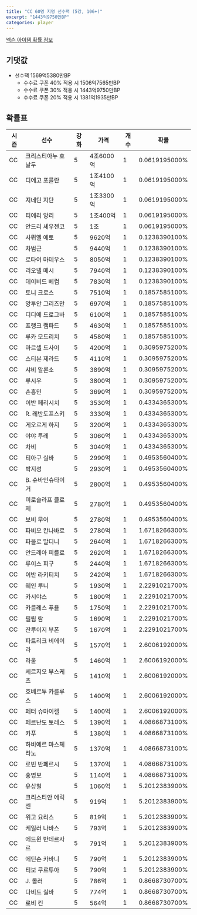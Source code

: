 ```yaml
---
title: "CC 60명 지명 선수팩 (5강, 106+)"
excerpt: "1443억9750만BP"
categories: player
---
```

[넥슨 아이템 확률 정보](http://iteminfo.nexon.com/probability/fo4?sn=7351)

## 기댓값
  - 선수팩 1569억5380만BP
    - 수수료 쿠폰 40% 적용 시 1506억7565만BP
    - 수수료 쿠폰 30% 적용 시 1443억9750만BP
    - 수수료 쿠폰 20% 적용 시 1381억1935만BP


## 확률표

|시즌|선수|강화|가격|개수|확률|
|---|---|---|---|---|---|
|CC|크리스티아누 호날두|5|4조6000억|1|0.0619195000%|
|CC|디에고 포를란|5|1조4100억|1|0.0619195000%|
|CC|지네딘 지단|5|1조3300억|1|0.0619195000%|
|CC|티에리 앙리|5|1조400억|1|0.0619195000%|
|CC|안드리 셰우첸코|5|1조|1|0.0619195000%|
|CC|사뮈엘 에토|5|9620억|1|0.1238390100%|
|CC|차범근|5|9440억|1|0.1238390100%|
|CC|로타어 마테우스|5|8050억|1|0.1238390100%|
|CC|리오넬 메시|5|7940억|1|0.1238390100%|
|CC|데이비드 베컴|5|7830억|1|0.1238390100%|
|CC|토니 크로스|5|7510억|1|0.1857585100%|
|CC|앙투안 그리즈만|5|6970억|1|0.1857585100%|
|CC|디디에 드로그바|5|6100억|1|0.1857585100%|
|CC|프랭크 램파드|5|4630억|1|0.1857585100%|
|CC|루카 모드리치|5|4580억|1|0.1857585100%|
|CC|마르셀 드사이|5|4200억|1|0.3095975200%|
|CC|스티븐 제라드|5|4110억|1|0.3095975200%|
|CC|샤비 알론소|5|3890억|1|0.3095975200%|
|CC|루시우|5|3800억|1|0.3095975200%|
|CC|손흥민|5|3690억|1|0.3095975200%|
|CC|이반 페리시치|5|3530억|1|0.4334365300%|
|CC|R. 레반도프스키|5|3330억|1|0.4334365300%|
|CC|게오르게 하지|5|3200억|1|0.4334365300%|
|CC|야야 투레|5|3060억|1|0.4334365300%|
|CC|차비|5|3040억|1|0.4334365300%|
|CC|티아구 실바|5|2990억|1|0.4953560400%|
|CC|박지성|5|2930억|1|0.4953560400%|
|CC|B. 슈바인슈타이거|5|2800억|1|0.4953560400%|
|CC|미로슬라프 클로제|5|2780억|1|0.4953560400%|
|CC|보비 무어|5|2780억|1|0.4953560400%|
|CC|파비오 칸나바로|5|2780억|1|1.6718266300%|
|CC|파올로 말디니|5|2640억|1|1.6718266300%|
|CC|안드레아 피를로|5|2620억|1|1.6718266300%|
|CC|루이스 피구|5|2440억|1|1.6718266300%|
|CC|이반 라키티치|5|2420억|1|1.6718266300%|
|CC|웨인 루니|5|1930억|1|2.2291021700%|
|CC|카시야스|5|1800억|1|2.2291021700%|
|CC|카를레스 푸욜|5|1750억|1|2.2291021700%|
|CC|필립 람|5|1690억|1|2.2291021700%|
|CC|잔루이지 부폰|5|1670억|1|2.2291021700%|
|CC|파트리크 비에이라|5|1570억|1|2.6006192000%|
|CC|라울|5|1460억|1|2.6006192000%|
|CC|세르지오 부스케츠|5|1410억|1|2.6006192000%|
|CC|호베르투 카를루스|5|1400억|1|2.6006192000%|
|CC|페터 슈마이켈|5|1400억|1|2.6006192000%|
|CC|페르난도 토레스|5|1390억|1|4.0866873100%|
|CC|카푸|5|1380억|1|4.0866873100%|
|CC|하비에르 마스체라노|5|1370억|1|4.0866873100%|
|CC|로빈 반페르시|5|1370억|1|4.0866873100%|
|CC|홍명보|5|1140억|1|4.0866873100%|
|CC|유상철|5|1060억|1|5.2012383900%|
|CC|크리스티안 에릭센|5|919억|1|5.2012383900%|
|CC|위고 요리스|5|819억|1|5.2012383900%|
|CC|케일러 나바스|5|793억|1|5.2012383900%|
|CC|에드윈 반데르사르|5|791억|1|5.2012383900%|
|CC|에딘손 카바니|5|790억|1|5.2012383900%|
|CC|티보 쿠르투아|5|790억|1|5.2012383900%|
|CC|J. 콜러|5|786억|1|0.8668730700%|
|CC|다비드 실바|5|774억|1|0.8668730700%|
|CC|로비 킨|5|564억|1|0.8668730700%|
